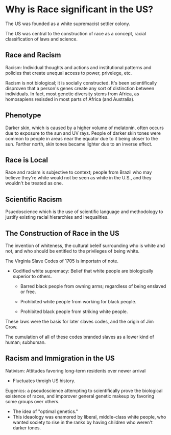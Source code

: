 # Why is Race significant in the US?

The US was founded as a white supremacist settler colony.

The US was central to the construction of race as a concept, racial classification of
laws and science. 

## Race and Racism

Racism: Individual thoughts and actions and institutional patterns and policies that 
create unequal access to power, privelege, etc.

Racism is not biological; it is socially constructed. It's been scientifically disproven 
that a person's genes create any sort of distinction between individuals. In fact, most 
genetic diversity stems from Africa, as homosapiens resisded in most parts of Africa (and 
Australia).

## Phenotype

Darker skin, which is caused by a higher volume of melatonin, often occurs due to exposure 
to the sun and UV rays. People of darker skin tones were common to people in areas near the 
equator due to it being closer to the sun. Farther north, skin tones became lighter due to 
an inverse effect.

## Race is Local

Race and racism is subjective to context; people from Brazil who may believe they're white 
would not be seen as white in the U.S., and they wouldn't be treated as one.

## Scientific Racism

Psuedoscience which is the use of scientific language and methodology to justify existing 
racial hierarchies and inequalities.

## The Construction of Race in the US 

The invention of whiteness, the cultural beleif surrounding who is white and not, and 
who should be entitled to the privileges of being white.

The Virginia Slave Codes of 1705 is importatn of note.

- Codified white supremacy: Belief that white people are biologically superior to others.
    - Barred black people from owning arms; regardless of being enslaved or free.
    
    - Prohibited white people from working for black people.

    - Prohibited black people from striking white people. 

These laws were the basis for later slaves codes, and the origin of Jim Crow.

The cumulation of all of these codes branded slaves as a lower kind of human; subhuman.

## Racism and Immigration in the US 

Nativism: Attitudes favoring long-term residents over newer arrival
- Fluctuates throigh US history.

Eugenics: a pseudoscience attempting to scientifically prove the biological existence of 
races, and imporover general genetic makeup by favoring some groups over others.
- The idea of "optimal genetics."
- This ideaology was enamored by liberal, middle-class white people, who wanted society to
rise in the ranks by having children who weren't darker tones.
